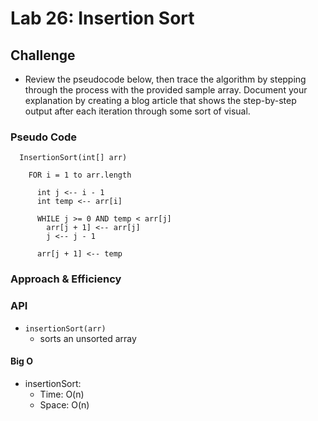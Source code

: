 # Lab 26: Insertion Sort

## Challenge

- Review the pseudocode below, then trace the algorithm by stepping through the process with the provided sample array. Document your explanation by creating a blog article that shows the step-by-step output after each iteration through some sort of visual.

### Pseudo Code

```
  InsertionSort(int[] arr)

    FOR i = 1 to arr.length

      int j <-- i - 1
      int temp <-- arr[i]

      WHILE j >= 0 AND temp < arr[j]
        arr[j + 1] <-- arr[j]
        j <-- j - 1

      arr[j + 1] <-- temp
```

### Approach & Efficiency

### API

- `insertionSort(arr)`
  - sorts an unsorted array

#### Big O

- insertionSort:
  - Time: O(n)
  - Space: O(n)
